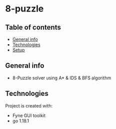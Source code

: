 # 8-puzzle

## Table of contents
* [General info](#general-info)
* [Technologies](#technologies)
* [Setup](#setup)


## General info
* 8-Puzzle solver using A* & IDS & BFS algorithm




## Technologies
Project is created with:
* Fyne GUI toolkit
* go 1.18.1
 




